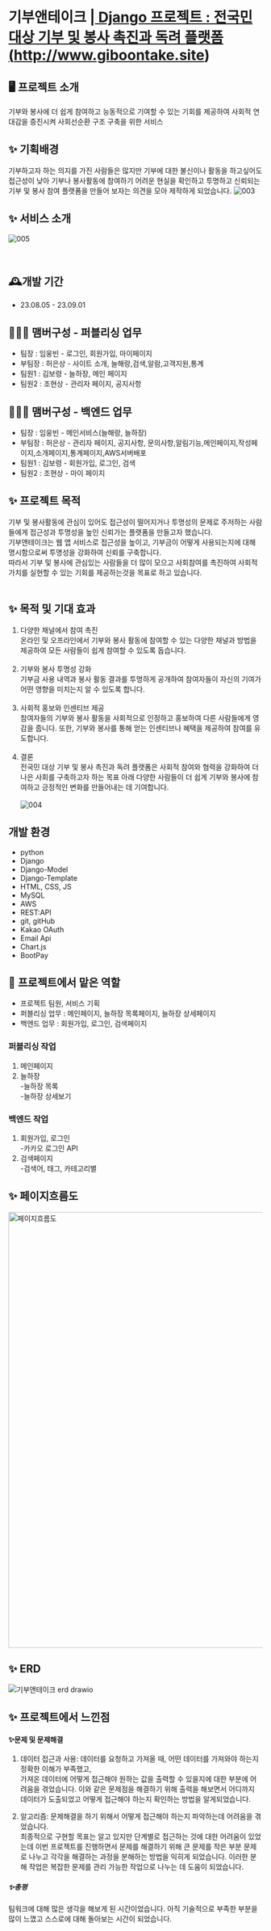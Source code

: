 # 기부앤테이크 |<a href="http://www.giboontake.site"> Django 프로젝트 : 전국민 대상 기부 및 봉사 촉진과 독려 플랫폼(http://www.giboontake.site)</a>

## 🖥️ 프로젝트 소개
기부와 봉사에 더 쉽게 참여하고 능동적으로 기여할 수 있는 기회를 제공하여 사회적 연대감을 증진시켜 사회선순환 구조 구축을 위한 서비스<br>

## ✨ 기획배경
기부하고자 하는 의지를 가진 사람들은 많지만 기부에 대한 불신이나 활동을 하고싶어도 접근성이 낮아 기부나 봉사활동에 참여하기 어려운 현실을 확인하고 
투명하고 신뢰되는 기부 및 봉사 참여 플랫폼을 만들어 보자는 의견을 모아 제작하게 되었습니다.
![003](https://github.com/SilverSharkDeveloper/DBMS-Study/assets/129861299/8b47bde3-60ce-445d-b46a-a1c2885841e0)
<br>



## ✨ 서비스 소개

![005](https://github.com/SilverSharkDeveloper/DBMS-Study/assets/129861299/96735508-12a8-4648-88be-522a5537717d)

<br>

## 🕰️개발 기간
* 23.08.05 - 23.09.01

## 🧑‍🤝‍🧑 맴버구성 - 퍼블리싱 업무
 - 팀장  : 임웅빈 - 로그인, 회원가입, 마이페이지
 - 부팀장 : 허은상 - 사이트 소개, 늘해랑,검색,알람,고객지원,통계
 - 팀원1 : 김보령 - 늘하장, 메인 페이지
 - 팀원2 : 조현상 - 관리자 페이지, 공지사항

## 🧑‍🤝‍🧑 맴버구성 - 백엔드 업무


 - 팀장  : 임웅빈 - 메인서비스(늘해랑, 늘하장)
 - 부팀장 : 허은상 - 관리자 페이지, 공지사항, 문의사항,알림기능,메인페이지,작성페이지,소개페이지,통계페이지,AWS서버배포
 - 팀원1 : 김보령 - 회원가입, 로그인, 검색
 - 팀원2 : 조현상 - 마이 페이지

 
 
 ## ✨ 프로젝트 목적 
기부 및 봉사활동에 관심이 있어도 접근성이 떨어지거나 투명성의 문제로 주저하는 사람들에게 접근성과 투명성을 높인 신뢰가는 플랫폼을 만들고자 했습니다.<br>
기부앤테이크는 웹 앱 서비스로 접근성을 높이고, 기부금이 어떻게 사용되는지에 대해 명시함으로써 투명성을 강화하여 신뢰를 구축합니다.<br>
따라서 기부 및 봉사에 관심있는 사람들을 더 많이 모으고 사회참여를 촉진하여 사회적 가치를 실현할 수 있는 기회를 제공하는것을 목표로 하고 있습니다.<br><br>


 ## ✨ 목적 및 기대 효과
1. 다양한 채널에서 참여 촉진<br>
 온라인 및 오프라인에서 기부와 봉사 활동에 참여할 수 있는 다양한 채널과 방법을 제공하여 모든 사람들이 쉽게 참여할 수 있도록 돕습니다.<br><br>
2. 기부와 봉사 투명성 강화<br>
 기부금 사용 내역과 봉사 활동 결과를 투명하게 공개하여 참여자들이 자신의 기여가 어떤 영향을 미치는지 알 수 있도록 합니다.<br><br>
3. 사회적 홍보와 인센티브 제공<br>
 참여자들의 기부와 봉사 활동을 사회적으로 인정하고 홍보하여 다른 사람들에게 영감을 줍니다. 또한, 기부와 봉사를 통해 얻는 인센티브나 혜택을 제공하여 참여를 유도합니다.<br><br>
4. 결론<br>
 전국민 대상 기부 및 봉사 촉진과 독려 플랫폼은 사회적 참여와 협력을 강화하여 더 나은 사회를 구축하고자 하는 목표 아래 다양한 사람들이 더 쉽게 기부와 봉사에 참여하고 긍정적인 변화를 만들어내는 데 기여합니다.<br><br>
![004](https://github.com/SilverSharkDeveloper/DBMS-Study/assets/129861299/bdbe42f0-3472-472c-ae74-fcdc228e428b)
## 개발 환경
- python
- Django
- Django-Model
- Django-Template
- HTML, CSS, JS
- MySQL
- AWS
- REST:API
- git, gitHub
- Kakao OAuth
- Email Api
- Chart.js
- BootPay

 ## 📌 프로젝트에서 맡은 역할 
- 프로젝트 팀원, 서비스 기획
- 퍼블리싱 업무 : 메인페이지, 늘하장 목록페이지, 늘하장 상세페이지
- 백엔드 업무 :  회원가입, 로그인, 검색페이지

### 퍼블리싱 작업
 1. 메인페이지 <br>
 2. 늘하장 <br>
      -늘하장 목록<br>
      -늘하장 상세보기<br>
  
### 백엔드 작업
 1. 회원가입, 로그인<br>
      -카카오 로그인 API<br>
 2. 검색페이지<br>
      -검색어, 태그, 카테고리별<br>

## ✨ 페이지흐름도

<img width="863" alt="페이지흐름도" src="https://github.com/SilverSharkDeveloper/DBMS-Study/assets/129861299/fbf631e7-54ff-4b46-b386-fb7e30eb6f7c">




## ✨ ERD


![기부앤테이크 erd drawio](https://github.com/SilverSharkDeveloper/DBMS-Study/assets/129861299/d38719e0-9967-4bec-8e87-57df25667c08)






## ✨ 프로젝트에서 느낀점
#### ✨문제 및 문제해결 <br>
1. 데이터 접근과 사용: 데이터를 요청하고 가져올 때, 어떤 데이터를 가져와야 하는지 정확한 이해가 부족했고,<br>
                      가져온 데이터에 어떻게 접근해야 원하는 값을 출력할 수 있을지에 대한 부분에 어려움을 겪었습니다.
                      이와 같은 문제점을 해결하기 위해 출력을 해보면서 어디까지 데이터가 도출되었고 어떻게 접근해야 하는지 확인하는 방법을 알게되었습니다.

2. 알고리즘: 문제해결을 하기 위해서 어떻게 접근해야 하는지 파악하는데 어려움을 겪었습니다.<br>
            최종적으로 구현할 목표는 알고 있지만 단계별로 접근하는 것에 대한 어려움이 있었는데 이번 프로젝트를 진행하면서 문제를 해결하기 위해 큰 문제를 작은 부분 문제로 나누고 각각을 해결하는 과정을 분해하는 방법을 익히게 되었습니다. 이러한 분해 작업은 복잡한 문제를 관리 가능한 작업으로 나누는 데 도움이 되었습니다.

##### ✨총평<br>
팀워크에 대해 많은 생각을 해보게 된 시간이었습니다. 아직 기술적으로 부족한 부분을 많이 느꼈고 스스로에 대해 돌아보는 시간이 되었습니다.<br>

